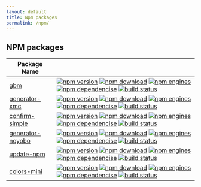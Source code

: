 ```yaml
---
layout: default
title: Npm packages
permalink: /npm/
---
```

## NPM packages

|Package Name                                                  |                                                                                                                                                                                                                                                                                                                                                                                                                                                                                                                                                                                                            |
|--------------------------------------------------------------|------------------------------------------------------------------------------------------------------------------------------------------------------------------------------------------------------------------------------------------------------------------------------------------------------------------------------------------------------------------------------------------------------------------------------------------------------------------------------------------------------------------------------------------------------------------------------------------------------------|
|[gbm](https://github.com/noyobo/gbm)                          |[![npm version](http://img.shields.io/npm/v/gbm.svg)](https://www.npmjs.org/package/gbm) [![npm download](http://img.shields.io/npm/dm/gbm.svg)](https://www.npmjs.org/package/gbm) [![npm engines](http://img.shields.io/node/v/gbm.svg)](https://www.npmjs.org/package/gbm) [![npm dependencise](https://david-dm.org/noyobo/gbm.svg)](https://david-dm.org/noyobo/gbm) [![build status](http://img.shields.io/travis/noyobo/gbm.svg)](https://travis-ci.org/noyobo/gbm)                                                                                                                                  |
|[generator-xmc](https://github.com/noyobo/generator-xmc)      |[![npm version](http://img.shields.io/npm/v/generator-xmc.svg)](https://www.npmjs.org/package/generator-xmc) [![npm download](http://img.shields.io/npm/dm/generator-xmc.svg)](https://www.npmjs.org/package/generator-xmc) [![npm engines](http://img.shields.io/node/v/generator-xmc.svg)](https://www.npmjs.org/package/generator-xmc) [![npm dependencise](https://david-dm.org/noyobo/generator-xmc.svg)](https://david-dm.org/noyobo/generator-xmc) [![build status](http://img.shields.io/travis/noyobo/generator-xmc.svg)](https://travis-ci.org/noyobo/generator-xmc)                              |
|[confirm-simple](https://github.com/noyobo/confirm-simple)    |[![npm version](http://img.shields.io/npm/v/confirm-simple.svg)](https://www.npmjs.org/package/confirm-simple) [![npm download](http://img.shields.io/npm/dm/confirm-simple.svg)](https://www.npmjs.org/package/confirm-simple) [![npm engines](http://img.shields.io/node/v/confirm-simple.svg)](https://www.npmjs.org/package/confirm-simple) [![npm dependencise](https://david-dm.org/noyobo/confirm-simple.svg)](https://david-dm.org/noyobo/confirm-simple) [![build status](http://img.shields.io/travis/noyobo/confirm-simple.svg)](https://travis-ci.org/noyobo/confirm-simple)                    |
|[generator-noyobo](https://github.com/noyobo/generator-noyobo)|[![npm version](http://img.shields.io/npm/v/generator-noyobo.svg)](https://www.npmjs.org/package/generator-noyobo) [![npm download](http://img.shields.io/npm/dm/generator-noyobo.svg)](https://www.npmjs.org/package/generator-noyobo) [![npm engines](http://img.shields.io/node/v/generator-noyobo.svg)](https://www.npmjs.org/package/generator-noyobo) [![npm dependencise](https://david-dm.org/noyobo/generator-noyobo.svg)](https://david-dm.org/noyobo/generator-noyobo) [![build status](http://img.shields.io/travis/noyobo/generator-noyobo.svg)](https://travis-ci.org/noyobo/generator-noyobo)|
|[update-npm](https://github.com/noyobo/update-npm)            |[![npm version](http://img.shields.io/npm/v/update-npm.svg)](https://www.npmjs.org/package/update-npm) [![npm download](http://img.shields.io/npm/dm/update-npm.svg)](https://www.npmjs.org/package/update-npm) [![npm engines](http://img.shields.io/node/v/update-npm.svg)](https://www.npmjs.org/package/update-npm) [![npm dependencise](https://david-dm.org/noyobo/update-npm.svg)](https://david-dm.org/noyobo/update-npm) [![build status](http://img.shields.io/travis/noyobo/update-npm.svg)](https://travis-ci.org/noyobo/update-npm)                                                            |
|[colors-mini](https://github.com/noyobo/colors)               |[![npm version](http://img.shields.io/npm/v/colors-mini.svg)](https://www.npmjs.org/package/colors-mini) [![npm download](http://img.shields.io/npm/dm/colors-mini.svg)](https://www.npmjs.org/package/colors-mini) [![npm engines](http://img.shields.io/node/v/colors-mini.svg)](https://www.npmjs.org/package/colors-mini) [![npm dependencise](https://david-dm.org/noyobo/colors.svg)](https://david-dm.org/noyobo/colors) [![build status](http://img.shields.io/travis/noyobo/colors.svg)](https://travis-ci.org/noyobo/colors)                                                                      |

